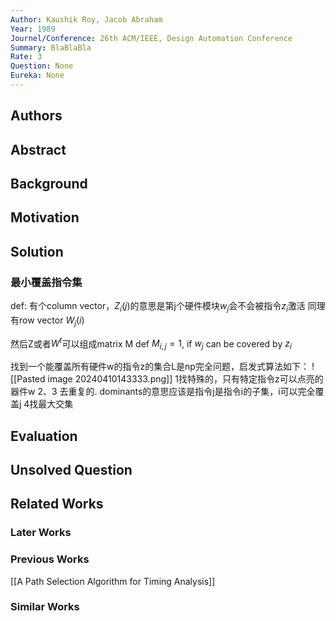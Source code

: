 ```yaml
---
Author: Kaushik Roy, Jacob Abraham
Year: 1989
Journel/Conference: 26th ACM/IEEE, Design Automation Conference
Summary: BlaBlaBla
Rate: 3
Question: None
Eureka: None
---
```

## Authors

## Abstract

## Background

## Motivation


## Solution
### 最小覆盖指令集
def: 有个column vector，$Z_{i}(j)$的意思是第j个硬件模块$w_j$会不会被指令$z_i$激活
同理有row vector $W_j(i)$

然后Z或者$W^t$可以组成matrix M
def $M_{i,j} = 1$, if $w_j$ can be covered by $z_i$

找到一个能覆盖所有硬件w的指令z的集合L是np完全问题，启发式算法如下：
![[Pasted image 20240410143333.png]]
1找特殊的，只有特定指令z可以点亮的器件w
2、3 去重复的.  dominants的意思应该是指令j是指令i的子集，i可以完全覆盖j
4找最大交集
## Evaluation


## Unsolved Question


## Related Works
### Later Works

### Previous Works
[[A Path Selection Algorithm for Timing Analysis]]

### Similar Works
